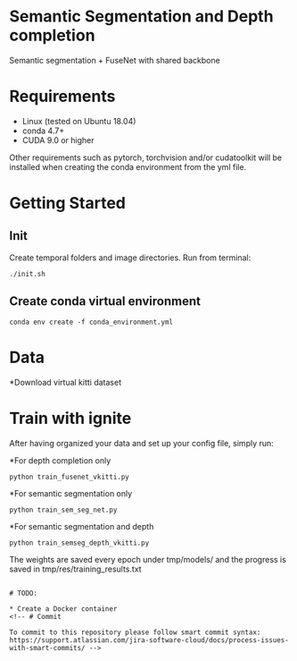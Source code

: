 # Semantic Segmentation and Depth completion 
Semantic segmentation + FuseNet with shared backbone

# Requirements

* Linux (tested on Ubuntu 18.04)
* conda 4.7+
* CUDA 9.0 or higher

Other requirements such as pytorch, torchvision and/or cudatoolkit will be installed when creating the conda environment from the yml file.

# Getting Started

## Init

Create temporal folders and image directories. Run from terminal:
```
./init.sh
```

## Create conda virtual environment

```
conda env create -f conda_environment.yml
```

## 

# Data

*Download virtual kitti dataset

# Train with ignite 


After having organized your data and set up your config file, simply run:

*For depth completion only
```
python train_fusenet_vkitti.py
```
*For semantic segmentation only
```
python train_sem_seg_net.py
```
*For semantic segmentation and depth
```
python train_semseg_depth_vkitti.py
```

The weights are saved every epoch under tmp/models/ and the progress is saved in tmp/res/training_results.txt

```

# TODO:

* Create a Docker container 
<!-- # Commit

To commit to this repository please follow smart commit syntax: https://support.atlassian.com/jira-software-cloud/docs/process-issues-with-smart-commits/ -->
